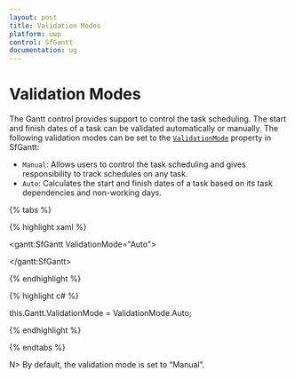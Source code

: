 ```yaml
---
layout: post
title: Validation Modes
platform: uwp
control: SfGantt
documentation: ug
---
```


# Validation Modes

The Gantt control provides support to control the task scheduling. The start and finish dates of a task can be validated automatically or manually. The following validation modes can be set to the [`ValidationMode`](https://help.syncfusion.com/cr/cref_files/uwp/Syncfusion.SfGantt.UWP~Syncfusion.UI.Xaml.Gantt.SfGantt~ValidationMode.html) property in SfGantt:

* `Manual`: Allows users to control the task scheduling and gives responsibility to track schedules on any task.
* `Auto`: Calculates the start and finish dates of a task based on its task dependencies and non-working days.

{% tabs %}

{% highlight xaml %}

<gantt:SfGantt ValidationMode="Auto">

</gantt:SfGantt>

{% endhighlight %}

{% highlight c# %}

this.Gantt.ValidationMode = ValidationMode.Auto;

{% endhighlight %}

{% endtabs %}

N> By default, the validation mode is set to “Manual”.
